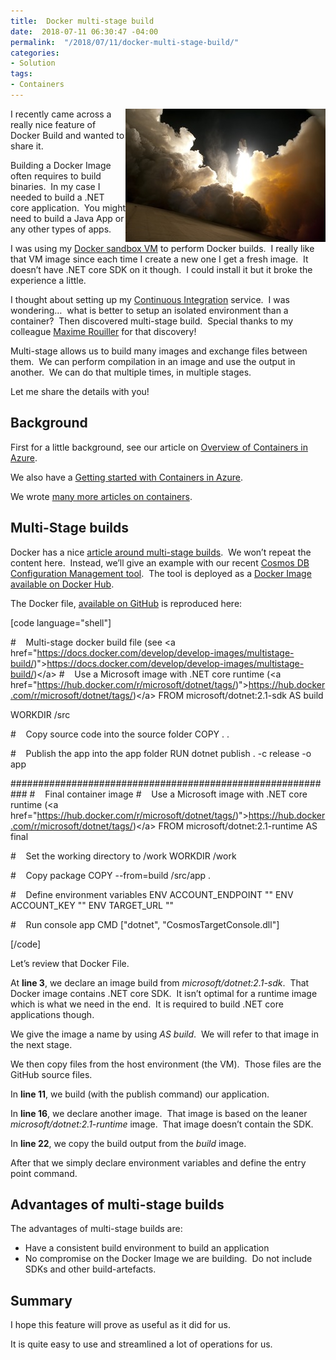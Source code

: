 ```yaml
---
title:  Docker multi-stage build
date:  2018-07-11 06:30:47 -04:00
permalink:  "/2018/07/11/docker-multi-stage-build/"
categories:
- Solution
tags:
- Containers
---
```

<a href="assets/2018/7/docker-multi-stage-build/dark-flight-launch-73872.jpg"><img style="border:0 currentcolor;float:right;display:inline;background-image:none;" title="dark-flight-launch-73872" src="assets/2018/7/docker-multi-stage-build/dark-flight-launch-73872_thumb.jpg" alt="dark-flight-launch-73872" width="320" height="213" align="right" border="0" /></a>I recently came across a really nice feature of Docker Build and wanted to share it.

Building a Docker Image often requires to build binaries.  In my case I needed to build a .NET core application.  You might need to build a Java App or any other types of apps.

I was using my <a href="https://vincentlauzon.com/2018/04/11/linux-custom-script-docker-sandbox/">Docker sandbox VM</a> to perform Docker builds.  I really like that VM image since each time I create a new one I get a fresh image.  It doesn’t have .NET core SDK on it though.  I could install it but it broke the experience a little.

I thought about setting up my <a href="https://visualstudio.microsoft.com/team-services/continuous-integration/">Continuous Integration</a> service.  I was wondering…  what is better to setup an isolated environment than a container?  Then discovered multi-stage build.  Special thanks to my colleague <a href="https://blog.maximerouiller.com/">Maxime Rouiller</a> for that discovery!

Multi-stage allows us to build many images and exchange files between them.  We can perform compilation in an image and use the output in another.  We can do that multiple times, in multiple stages.

Let me share the details with you!
<h2>Background</h2>
First for a little background, see our article on <a href="https://vincentlauzon.com/2018/04/04/overview-of-docker-containers-in-azure/">Overview of Containers in Azure</a>.

We also have a <a href="https://vincentlauzon.com/2018/04/24/getting-started-with-docker-in-azure/">Getting started with Containers in Azure</a>.

We wrote <a href="https://vincentlauzon.com/tag/containers/">many more articles on containers</a>.
<h2>Multi-Stage builds</h2>
Docker has a nice <a href="https://docs.docker.com/develop/develop-images/multistage-build/">article around multi-stage builds</a>.  We won’t repeat the content here.  Instead, we’ll give an example with our recent <a href="https://vincentlauzon.com/2018/06/20/cosmos-db-configuration-management/">Cosmos DB Configuration Management tool</a>.  The tool is deployed as a <a href="https://hub.docker.com/r/vplauzon/cosmos-db-target-config/">Docker Image available on Docker Hub</a>.

The Docker file, <a href="https://github.com/vplauzon/cosmos-db-target-config/blob/master/CosmosTargetConsole/Dockerfile">available on GitHub</a> is reproduced here:

[code language="shell"]

#    Multi-stage docker build file (see &lt;a href=&quot;https://docs.docker.com/develop/develop-images/multistage-build/)&quot;&gt;https://docs.docker.com/develop/develop-images/multistage-build/)&lt;/a&gt;
#    Use a Microsoft image with .NET core runtime (&lt;a href=&quot;https://hub.docker.com/r/microsoft/dotnet/tags/)&quot;&gt;https://hub.docker.com/r/microsoft/dotnet/tags/)&lt;/a&gt;
FROM microsoft/dotnet:2.1-sdk AS build

WORKDIR /src

#    Copy source code into the source folder
COPY . .

#    Publish the app into the app folder
RUN dotnet publish . -c release -o app

###########################################################
#    Final container image
#    Use a Microsoft image with .NET core runtime (&lt;a href=&quot;https://hub.docker.com/r/microsoft/dotnet/tags/)&quot;&gt;https://hub.docker.com/r/microsoft/dotnet/tags/)&lt;/a&gt;
FROM microsoft/dotnet:2.1-runtime AS final

#    Set the working directory to /work
WORKDIR /work

#    Copy package
COPY --from=build /src/app .

#    Define environment variables
ENV ACCOUNT_ENDPOINT &quot;&quot;
ENV ACCOUNT_KEY &quot;&quot;
ENV TARGET_URL &quot;&quot;

#    Run console app
CMD [&quot;dotnet&quot;, &quot;CosmosTargetConsole.dll&quot;]

[/code]

Let’s review that Docker File.

At <strong>line 3</strong>, we declare an image build from <em>microsoft/dotnet:2.1-sdk</em>.  That Docker image contains .NET core SDK.  It isn’t optimal for a runtime image which is what we need in the end.  It is required to build .NET core applications though.

We give the image a name by using <em>AS build</em>.  We will refer to that image in the next stage.

We then copy files from the host environment (the VM).  Those files are the GitHub source files.

In <strong>line 11</strong>, we build (with the publish command) our application.

In <strong>line 16</strong>, we declare another image.  That image is based on the leaner <em>microsoft/dotnet:2.1-runtime</em> image.  That image doesn’t contain the SDK.

In <strong>line 22</strong>, we copy the build output from the <em>build</em> image.

After that we simply declare environment variables and define the entry point command.
<h2>Advantages of multi-stage builds</h2>
The advantages of multi-stage builds are:
<ul>
 	<li>Have a consistent build environment to build an application</li>
 	<li>No compromise on the Docker Image we are building.  Do not include SDKs and other build-artefacts.</li>
</ul>
<h2>Summary</h2>
I hope this feature will prove as useful as it did for us.

It is quite easy to use and streamlined a lot of operations for us.